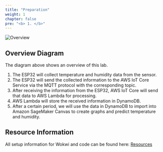```yaml
---
title: "Preparation"
weight: 1
chapter: false
pre: "<b> 1. </b>"
---
```


![Overview](/fcj-ss2-workshop-003/images/01.png)

## Overview Diagram

The diagram above shows an overview of this lab.

1. The ESP32 will collect temperature and humidity data from the sensor.
2. The ESP32 will send the collected information to the AWS IoT Core Service via the MQTT protocol with the corresponding topic.
3. After receiving the information from the ESP32, AWS IoT Core will send that data to AWS Lambda for processing.
4. AWS Lambda will store the received information in DynamoDB.
5. After a certain period, we will use the data in DynamoDB to import into Amazon SageMaker Canvas to create graphs and predict temperature and humidity.

## Resource Information

All setup information for Wokwi and code can be found here: [Resources](https://github.com/HaPhanBaoMinh/fcj-ss2-workshop-003-resource)

